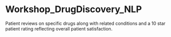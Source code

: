 # Workshop_DrugDiscovery_NLP
Patient reviews on specific drugs along with related conditions and a 10 star patient rating reflecting overall patient satisfaction.
